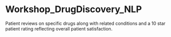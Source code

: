 # Workshop_DrugDiscovery_NLP
Patient reviews on specific drugs along with related conditions and a 10 star patient rating reflecting overall patient satisfaction.
